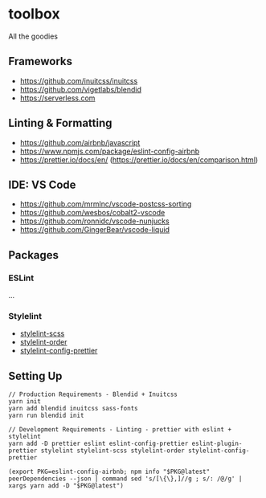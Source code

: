 # toolbox
All the goodies

## Frameworks
- https://github.com/inuitcss/inuitcss
- https://github.com/vigetlabs/blendid
- https://serverless.com

## Linting & Formatting
- https://github.com/airbnb/javascript
- https://www.npmjs.com/package/eslint-config-airbnb
- https://prettier.io/docs/en/ (https://prettier.io/docs/en/comparison.html)

## IDE: VS Code
- https://github.com/mrmlnc/vscode-postcss-sorting
- https://github.com/wesbos/cobalt2-vscode
- https://github.com/ronnidc/vscode-nunjucks
- https://github.com/GingerBear/vscode-liquid

## Packages

### ESLint

...

### Stylelint

- [stylelint-scss](https://github.com/kristerkari/stylelint-scss)
- [stylelint-order](https://github.com/hudochenkov/stylelint-order)
- [stylelint-config-prettier](https://github.com/shannonmoeller/stylelint-config-prettier)

## Setting Up

```
// Production Requirements - Blendid + Inuitcss
yarn init
yarn add blendid inuitcss sass-fonts
yarn run blendid init

// Development Requirements - Linting - prettier with eslint + stylelint
yarn add -D prettier eslint eslint-config-prettier eslint-plugin-prettier stylelint stylelint-scss stylelint-order stylelint-config-prettier

(export PKG=eslint-config-airbnb; npm info "$PKG@latest" peerDependencies --json | command sed 's/[\{\},]//g ; s/: /@/g' | xargs yarn add -D "$PKG@latest")

```
